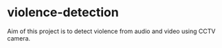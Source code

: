 # violence-detection
Aim of this project is to detect violence from audio and video using CCTV camera.
